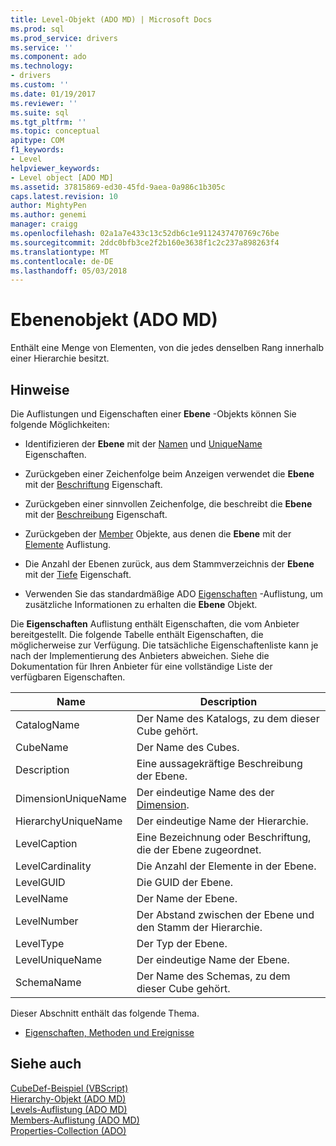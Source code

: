 ```yaml
---
title: Level-Objekt (ADO MD) | Microsoft Docs
ms.prod: sql
ms.prod_service: drivers
ms.service: ''
ms.component: ado
ms.technology:
- drivers
ms.custom: ''
ms.date: 01/19/2017
ms.reviewer: ''
ms.suite: sql
ms.tgt_pltfrm: ''
ms.topic: conceptual
apitype: COM
f1_keywords:
- Level
helpviewer_keywords:
- Level object [ADO MD]
ms.assetid: 37815869-ed30-45fd-9aea-0a986c1b305c
caps.latest.revision: 10
author: MightyPen
ms.author: genemi
manager: craigg
ms.openlocfilehash: 02a1a7e433c13c52db6c1e9112437470769c76be
ms.sourcegitcommit: 2ddc0bfb3ce2f2b160e3638f1c2c237a898263f4
ms.translationtype: MT
ms.contentlocale: de-DE
ms.lasthandoff: 05/03/2018
---
```

# <a name="level-object-ado-md"></a>Ebenenobjekt (ADO MD)
Enthält eine Menge von Elementen, von die jedes denselben Rang innerhalb einer Hierarchie besitzt.  
  
## <a name="remarks"></a>Hinweise  
 Die Auflistungen und Eigenschaften einer **Ebene** -Objekts können Sie folgende Möglichkeiten:  
  
-   Identifizieren der **Ebene** mit der [Namen](../../../ado/reference/ado-md-api/name-property-ado-md.md) und [UniqueName](../../../ado/reference/ado-md-api/uniquename-property-ado-md.md) Eigenschaften.  
  
-   Zurückgeben einer Zeichenfolge beim Anzeigen verwendet die **Ebene** mit der [Beschriftung](../../../ado/reference/ado-md-api/caption-property-ado-md.md) Eigenschaft.  
  
-   Zurückgeben einer sinnvollen Zeichenfolge, die beschreibt die **Ebene** mit der [Beschreibung](../../../ado/reference/ado-md-api/description-property-ado-md.md) Eigenschaft.  
  
-   Zurückgeben der [Member](../../../ado/reference/ado-md-api/member-object-ado-md.md) Objekte, aus denen die **Ebene** mit der [Elemente](../../../ado/reference/ado-md-api/members-collection-ado-md.md) Auflistung.  
  
-   Die Anzahl der Ebenen zurück, aus dem Stammverzeichnis der **Ebene** mit der [Tiefe](../../../ado/reference/ado-md-api/depth-property-ado-md.md) Eigenschaft.  
  
-   Verwenden Sie das standardmäßige ADO [Eigenschaften](../../../ado/reference/ado-api/properties-collection-ado.md) -Auflistung, um zusätzliche Informationen zu erhalten die **Ebene** Objekt.  
  
 Die **Eigenschaften** Auflistung enthält Eigenschaften, die vom Anbieter bereitgestellt. Die folgende Tabelle enthält Eigenschaften, die möglicherweise zur Verfügung. Die tatsächliche Eigenschaftenliste kann je nach der Implementierung des Anbieters abweichen. Siehe die Dokumentation für Ihren Anbieter für eine vollständige Liste der verfügbaren Eigenschaften.  
  
|Name|Description|  
|----------|-----------------|  
|CatalogName|Der Name des Katalogs, zu dem dieser Cube gehört.|  
|CubeName|Der Name des Cubes.|  
|Description|Eine aussagekräftige Beschreibung der Ebene.|  
|DimensionUniqueName|Der eindeutige Name des der [Dimension](../../../ado/reference/ado-md-api/dimension-object-ado-md.md).|  
|HierarchyUniqueName|Der eindeutige Name der Hierarchie.|  
|LevelCaption|Eine Bezeichnung oder Beschriftung, die der Ebene zugeordnet.|  
|LevelCardinality|Die Anzahl der Elemente in der Ebene.|  
|LevelGUID|Die GUID der Ebene.|  
|LevelName|Der Name der Ebene.|  
|LevelNumber|Der Abstand zwischen der Ebene und den Stamm der Hierarchie.|  
|LevelType|Der Typ der Ebene.|  
|LevelUniqueName|Der eindeutige Name der Ebene.|  
|SchemaName|Der Name des Schemas, zu dem dieser Cube gehört.|  
  
 Dieser Abschnitt enthält das folgende Thema.  
  
-   [Eigenschaften, Methoden und Ereignisse](../../../ado/reference/ado-md-api/level-object-properties-methods-and-events.md)  
  
## <a name="see-also"></a>Siehe auch  
 [CubeDef-Beispiel (VBScript)](../../../ado/reference/ado-md-api/cubedef-example-vbscript.md)   
 [Hierarchy-Objekt (ADO MD)](../../../ado/reference/ado-md-api/hierarchy-object-ado-md.md)   
 [Levels-Auflistung (ADO MD)](../../../ado/reference/ado-md-api/levels-collection-ado-md.md)   
 [Members-Auflistung (ADO MD)](../../../ado/reference/ado-md-api/members-collection-ado-md.md)   
 [Properties-Collection (ADO)](../../../ado/reference/ado-api/properties-collection-ado.md)
